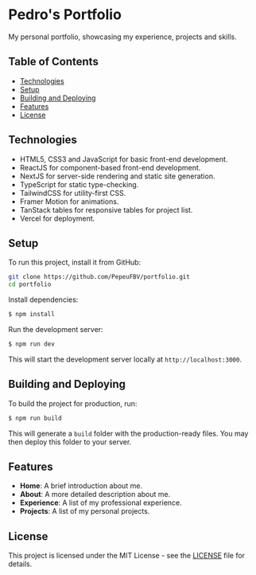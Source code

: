 # Pedro's Portfolio

My personal portfolio, showcasing my experience, projects and skills.

## Table of Contents

- [Technologies](#technologies)
- [Setup](#setup)
- [Building and Deploying](#building-and-deploying)
- [Features](#features)
- [License](#license)

## Technologies

- HTML5, CSS3 and JavaScript for basic front-end development.
- ReactJS for component-based front-end development.
- NextJS for server-side rendering and static site generation.
- TypeScript for static type-checking.
- TailwindCSS for utility-first CSS.
- Framer Motion for animations.
- TanStack tables for responsive tables for project list.
- Vercel for deployment.

## Setup

To run this project, install it from GitHub:

```bash
git clone https://github.com/PepeuFBV/portfolio.git
cd portfolio
```

Install dependencies:

```bash
$ npm install
```

Run the development server:

```bash
$ npm run dev
```

This will start the development server locally at `http://localhost:3000`.

## Building and Deploying

To build the project for production, run:

```bash
$ npm run build
```

This will generate a `build` folder with the production-ready files. You may then deploy this folder to your server.

## Features

- **Home**: A brief introduction about me.
- **About**: A more detailed description about me.
- **Experience**: A list of my professional experience.
- **Projects**: A list of my personal projects.

## License

This project is licensed under the MIT License - see the [LICENSE](LICENSE) file for details.
